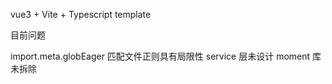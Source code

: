 vue3 + Vite + Typescript template

目前问题

import.meta.globEager 匹配文件正则具有局限性
service 层未设计
moment 库未拆除
